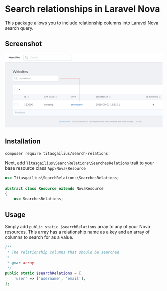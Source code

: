 # Search relationships in Laravel Nova

This package allows you to include relationship columns into Laravel Nova search query.

## Screenshot

![screenshot of the search relations tool](./screenshot.png)

## Installation

```
composer require titasgailius/search-relations
```

Next, add `Titasgailius\SearchRelations\SearchesRelations` trait to your base resource class `App\Nova\Resource`
```php
use Titasgailius\SearchRelations\SearchesRelations;

abstract class Resource extends NovaResource
{
    use SearchesRelations;
```

## Usage

Simply add `public static $searchRelations` array to any of your Nova resources.
This array has a relationship name as a key and an array of columns to search for as a value.
```php
/**
 * The relationship columns that should be searched.
 *
 * @var array
 */
public static $searchRelations = [
    'user' => ['username', 'email'],
];
```
